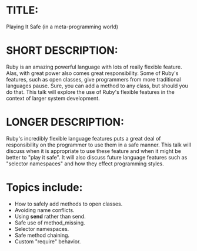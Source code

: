 # TITLE:

Playing It Safe (in a meta-programming world)

# SHORT DESCRIPTION:

Ruby is an amazing powerful language with lots of really flexible
feature.  Alas, with great power also comes great responsibility.
Some of Ruby's features, such as open classes, give programmers from
more traditional languages pause.  Sure, you can add a method to any
class, but should you do that.  This talk will explore the use of
Ruby's flexible features in the context of larger system development.

# LONGER DESCRIPTION:

Ruby's incredibly flexible language features puts a great deal of
responsibility on the programmer to use them in a safe manner.  This
talk will discuss when it is appropriate to use these feature and when
it might be better to "play it safe".  It will also discuss future
language features such as "selector namespaces" and how they effect
programming styles.

# Topics include:

* How to safely add methods to open classes.
* Avoiding name conflicts.
* Using __send__ rather than send.
* Safe use of method_missing.
* Selector namespaces.
* Safe method chaining.
* Custom "require" behavior.

